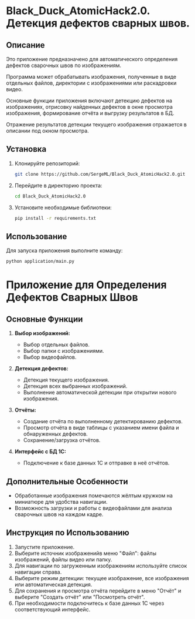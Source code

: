 # Black_Duck_AtomicHack2.0. Детекция дефектов сварных швов.

## Описание

Это приложение предназначено для автоматического определения дефектов сварочных швов по изображениям. 

Программа может обрабатывать изображения, полученные в виде отдельных файлов, директории с изображениями или раскадровки видео. 

Основные функции приложения включают детекцию дефектов на изображениях, отрисовку найденных дефектов в окне просмотра изображения, формирование отчёта и выгрузку результатов в БД. 

Отражение результатов детекции текущего изображения отражается в описании под окном просмотра.

## Установка

1. Клонируйте репозиторий:
    ```bash
    git clone https://github.com/SergeML/Black_Duck_AtomicHack2.0.git
    ```

2. Перейдите в директорию проекта:
    ```bash
    cd Black_Duck_AtomicHack2.0
    ```

3. Установите необходимые библиотеки:
    ```bash
    pip install -r requirements.txt
    ```

## Использование

Для запуска приложения выполните команду:
```bash
python application/main.py
```

# Приложение для Определения Дефектов Сварных Швов



## Основные Функции
1. **Выбор изображений:**
   - Выбор отдельных файлов.
   - Выбор папки с изображениями.
   - Выбор видеофайлов.

2. **Детекция дефектов:**
   - Детекция текущего изображения.
   - Детекция всех выбранных изображений.
   - Выполнение автоматической детекции при открытии нового изображения.

3. **Отчёты:**
   - Создание отчёта по выполненному детектированию дефектов.
   - Просмотр отчёта в виде таблицы с указанием имени файла и обнаруженных дефектов.
   - Сохранение/загрузка отчётов.

4. **Интерфейс с БД 1С:**
   - Подключение к базе данных 1С и отправке в неё отчётов.

## Дополнительные Особенности
- Обработанные изображения помечаются жёлтым кружком на миниатюре для удобства навигации.
- Возможность загрузки и работы с видеофайлами для анализа сварочных швов на каждом кадре.

## Инструкция по Использованию
1. Запустите приложение.
2. Выберите источник изображенийв меню "Файл": файлы изображений, файлы видео или папку.
3. Для навигации по загруженным изображениям используйте список навигации справа.
4. Выберите режим детекции: текущее изображение, все изображения или автоматическая детекция.
5. Для сохранения и просмотра отчёта перейдите в меню "Отчёт" и выберите "Создать отчёт" или "Посмотреть отчёт".
6. При необходимости подключитесь к базе данных 1С через соответствующий интерфейс.
